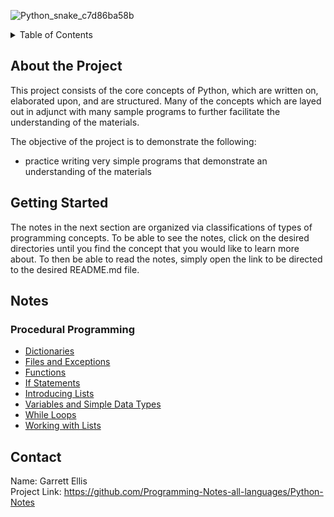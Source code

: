 ![Python_snake_c7d86ba58b](https://github.com/Programming-Notes-all-languages/Python-Notes/assets/154717520/0beea043-81bc-4957-ad07-3dc7a4e388fd)

<details>
<summary>Table of Contents</summary>
<ol>
  <li>
    <a href='#about-the-project'>About the Project</a>
  </li>
  <li>
    <a href='#getting-started'>Getting Started</a>
  </li> 
  <li>
    <a href='#notes'>Notes</a>
  </li>   
  <li>
    <a href='#about-the-project'>About the Project</a>
  </li>         
</ol>
</details>

## About the Project
This project consists of the core concepts of Python, which are written on, elaborated upon, and are structured.  Many of the concepts which are layed out in adjunct with many sample programs to further facilitate the understanding of the materials.

The objective of the project is to demonstrate the following:
* practice writing very simple programs that demonstrate an understanding of the materials

## Getting Started
The notes in the next section are organized via classifications of types of programming concepts.  To be able to see the notes, click on the desired directories until you find the concept that you would like to learn more about.  To then be able to read the notes, simply open the link to be directed to the desired README.md file.

## Notes
### Procedural Programming
* [Dictionaries](https://github.com/Programming-Notes-all-languages/Python-Notes/tree/main/Procedural%20Programming/Dictionaries)
* [Files and Exceptions](https://github.com/Programming-Notes-all-languages/Python-Notes/tree/main/Procedural%20Programming/Files%20and%20Exceptions)
* [Functions](https://github.com/Programming-Notes-all-languages/Python-Notes/tree/main/Procedural%20Programming/Functions)
* [If Statements](https://github.com/Programming-Notes-all-languages/Python-Notes/tree/main/Procedural%20Programming/If%20Statements)
* [Introducing Lists](https://github.com/Programming-Notes-all-languages/Python-Notes/tree/main/Procedural%20Programming/Introducing%20Lists)
* [Variables and Simple Data Types](https://github.com/Programming-Notes-all-languages/Python-Notes/tree/main/Procedural%20Programming/Variables%20and%20Simple%20Data%20Types)
* [While Loops](https://github.com/Programming-Notes-all-languages/Python-Notes/tree/main/Procedural%20Programming/While%20Loops)
* [Working with Lists](https://github.com/Programming-Notes-all-languages/Python-Notes/tree/main/Procedural%20Programming/Working%20with%20Lists)

## Contact
Name: Garrett Ellis\
Project Link: https://github.com/Programming-Notes-all-languages/Python-Notes
